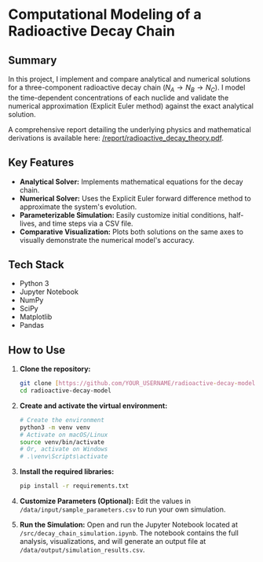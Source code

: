 # Computational Modeling of a Radioactive Decay Chain

## Summary

In this project, I implement and compare analytical and numerical solutions for a three-component radioactive decay chain ($N_{A} \rightarrow N_{B} \rightarrow N_{C}$). I model the time-dependent concentrations of each nuclide and validate the numerical approximation (Explicit Euler method) against the exact analytical solution.

A comprehensive report detailing the underlying physics and mathematical derivations is available here: [/report/radioactive_decay_theory.pdf](./report/radioactive_decay_theory.pdf).

## Key Features

- **Analytical Solver:** Implements mathematical equations for the decay chain.
- **Numerical Solver:** Uses the Explicit Euler forward difference method to approximate the system's evolution.
- **Parameterizable Simulation:** Easily customize initial conditions, half-lives, and time steps via a CSV file.
- **Comparative Visualization:** Plots both solutions on the same axes to visually demonstrate the numerical model's accuracy.

## Tech Stack

- Python 3
- Jupyter Notebook
- NumPy
- SciPy
- Matplotlib
- Pandas

## How to Use

1.  **Clone the repository:**
    ```bash
    git clone [https://github.com/YOUR_USERNAME/radioactive-decay-model.git](https://github.com/YOUR_USERNAME/radioactive-decay-model.git)
    cd radioactive-decay-model
    ```
2.  **Create and activate the virtual environment:**
    ```bash
    # Create the environment
    python3 -m venv venv
    # Activate on macOS/Linux
    source venv/bin/activate
    # Or, activate on Windows
    # .\venv\Scripts\activate
    ```
3.  **Install the required libraries:**
    ```bash
    pip install -r requirements.txt
    ```
4.  **Customize Parameters (Optional):**
    Edit the values in `/data/input/sample_parameters.csv` to run your own simulation.

5.  **Run the Simulation:**
    Open and run the Jupyter Notebook located at `/src/decay_chain_simulation.ipynb`. The notebook contains the full analysis, visualizations, and will generate an output file at `/data/output/simulation_results.csv`.
